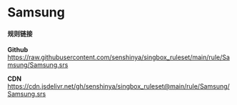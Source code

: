 # Samsung

#### 规则链接

**Github**
https://raw.githubusercontent.com/senshinya/singbox_ruleset/main/rule/Samsung/Samsung.srs

**CDN**
https://cdn.jsdelivr.net/gh/senshinya/singbox_ruleset@main/rule/Samsung/Samsung.srs